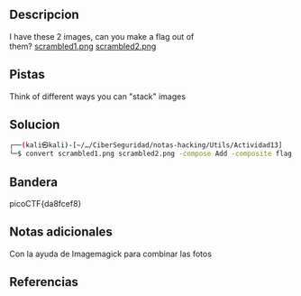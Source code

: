 ## Descripcion

I have these 2 images, can you make a flag out of them? [scrambled1.png](https://mercury.picoctf.net/static/c9593d1d2ac9d850da95bffe0ac3b6c6/scrambled1.png) [scrambled2.png](https://mercury.picoctf.net/static/c9593d1d2ac9d850da95bffe0ac3b6c6/scrambled2.png)

## Pistas

Think of different ways you can "stack" images

## Solucion
``` bash
┌──(kali㉿kali)-[~/…/CiberSeguridad/notas-hacking/Utils/Actividad13]
└─$ convert scrambled1.png scrambled2.png -compose Add -composite flag.png

```

## Bandera
picoCTF{da8fcef8}

## Notas adicionales
Con la ayuda de Imagemagick para combinar las fotos 

## Referencias